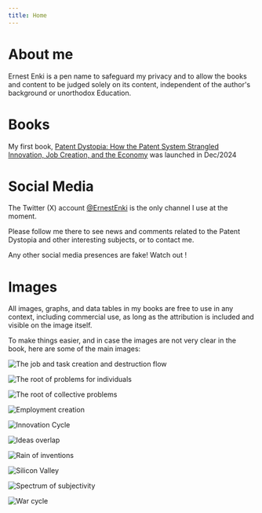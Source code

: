 ```yaml
---
title: Home
---
```


# About me
Ernest Enki is a pen name to safeguard my privacy and to allow the books and content to be judged solely on its content, independent of the author's background or unorthodox Education.

# Books

My first book, [Patent Dystopia: How the Patent System Strangled Innovation, Job Creation, and the Economy](https://www.amazon.com/dp/B0DKNT5YHT) was launched in Dec/2024

# Social Media

The Twitter (X) account [@ErnestEnki](https://x.com/ErnestEnki) is the only channel I use at the moment. 

Please follow me there to see news and comments related to the Patent Dystopia and other interesting subjects, or to contact me.

Any other social media presences are fake! Watch out !

# Images
All images, graphs, and data tables in my books are free to use in any context, including commercial use, as long as the attribution is included and visible on the image itself.

To make things easier, and in case  the images are not very clear in the book, here are some of the main images:

![The job and task creation and destruction flow](book_images/job_creation_and_destruction.png)

![The root of problems for individuals](book_images/root_problem_individual.png)

![The root of collective problems](book_images/root_problem_collective.png)

![Employment creation](book_images/education.png)

![Innovation Cycle](book_images/innovation_cycle.png)

![Ideas overlap](book_images/ideas_overlap.png)

![Rain of inventions](book_images/rain_of_inventions.png)

![Silicon Valley](book_images/silicon_valley.png)

![Spectrum of subjectivity](book_images/spectrum_of_subjectivity.png)

![War cycle](book_images/war_cycle.png)

